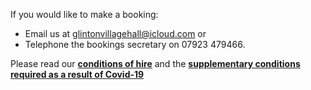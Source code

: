 


If you would like to make a booking:

- Email us at [glintonvillagehall@icloud.com](mailto:glintonvillagehall@icloud.com?subject=Booking%20enquiry) or
- Telephone the bookings secretary on 07923 479466.

    
Please read our [**conditions of hire**](/conditions)  and the [**supplementary conditions required as a result of Covid-19**](/CovidT&C.pdf)










    


    
